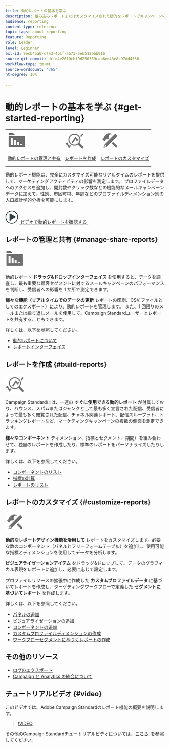 ```yaml
---
title: 動的レポートの基本を学ぶ
description: 組み込みレポートまたはカスタマイズされた動的なレポートでキャンペーンの成功を分析します。
audience: reporting
content-type: reference
topic-tags: about-reporting
feature: Reporting
role: Leader
level: Beginner
exl-id: 9ecb4ba6-c7a3-4b1f-ab73-5eb512ebb016
source-git-commit: dcfd4e2610cbf9d250359cab6ed43e8c97dd4536
workflow-type: tm+mt
source-wordcount: '365'
ht-degree: 16%

---
```


# 動的レポートの基本を学ぶ {#get-started-reporting}

<table>
<tr>
<td><img src="assets/do-not-localize/icon_manage.svg" width="60px"><p><a href="#manage-share-reports">動的レポートの管理と共有</a></p></td>
<td><img src="assets/do-not-localize/icon_build.svg" width="60px"><p><a href="#build-reports">レポートを作成</a></p></td>
<td><img src="assets/do-not-localize/icon_customize.svg" width="60px"><p><a href="#customize-reports">レポートのカスタマイズ</a></p></td></tr>
</table>

動的レポート機能は、完全にカスタマイズ可能なリアルタイムのレポートを提供して、マーケティングアクティビティの影響を測定します。 プロファイルデータへのアクセスを追加し、開封数やクリック数などの機能的なメールキャンペーンデータに加えて、性別、市区町村、年齢などのプロファイルディメンション別の人口統計学的分析を可能にします。

![](assets/do-not-localize/how-to-video.png) [&#x200B; ビデオで動的レポートを確認する &#x200B;](#video)

## レポートの管理と共有 {#manage-share-reports}

<img src="assets/do-not-localize/icon_manage.svg" width="60px">

動的レポート **ドラッグ&amp;ドロップインターフェイス** を使用すると、データを調査し、最も重要な顧客セグメントに対するメールキャンペーンのパフォーマンスを判断し、受信者への影響を 1 か所で測定できます。

**様々な機能（リアルタイムでのデータの更新** レポートの印刷、CSV ファイルとしてのエクスポート）により、動的レポートを管理します。 また、1 回限りのメールまたは繰り返しメールを使用して、Campaign Standardユーザーとレポートを共有することもできます。

詳しくは、以下を参照してください。

* [動的レポートについて](../../reporting/using/about-dynamic-reports.md)
* [レポートインターフェイス](../../reporting/using/reporting-interface.md)

## レポートを作成 {#build-reports}

<img src="assets/do-not-localize/icon_build.svg" width="60px">

Campaign Standardには、一連の **すぐに使用できる動的レポート** が付属しており、バウンス、スパムまたはジャンクとして最も多く宣言された配信、受信者によって最も多く閲覧された配信、チャネル関連レポート、配信スループット、トラッキングレポートなど、マーケティングキャンペーンの複数の側面を測定できます。

**様々なコンポーネント** ディメンション、指標とセグメント、期間）を組み合わせて、独自のレポートを作成したり、標準のレポートをパーソナライズしたりします。

詳しくは、以下を参照してください。

* [コンポーネントのリスト](../../reporting/using/list-of-components.md)
* [指標の計算](../../reporting/using/indicator-calculation.md)
* [レポートのリスト](../../reporting/using/defining-the-report-period.md)

## レポートのカスタマイズ {#customize-reports}

<img src="assets/do-not-localize/icon_customize.svg" width="60px">

**動的なレポートデザイン機能を活用して** レポートをカスタマイズします。必要な数のコンポーネント（パネルとフリーフォームテーブル）を追加し、使用可能な指標とディメンションを使用してデータを分析します。

**ビジュアライゼーションアイテム** をドラッグ&amp;ドロップして、データのグラフィカル表現をレポートに追加し、必要に応じて設定します。

プロファイルリソースの拡張中に作成した **カスタムプロファイルデータ** に基づいてレポートを作成し、ターゲティングワークフローで定義した **セグメントに基づいてレポート** を作成します。

詳しくは、以下を参照してください。

* [パネルの追加](../../reporting/using/adding-panels.md)
* [ビジュアライゼーションの追加](../../reporting/using/adding-visualizations.md)
* [コンポーネントの追加](../../reporting/using/adding-components.md)
* [カスタムプロファイルディメンションの作成](../../reporting/using/creating-a-custom-profile-dimension.md)
* [ワークフローセグメントに基づくレポートの作成](../../reporting/using/creating-a-report-workflow-segment.md)

## その他のリソース

* [ログのエクスポート](../../automating/using/exporting-logs.md)
* [Campaign と Analytics の統合について](../../integrating/using/about-campaign-analytics-integration.md)

## チュートリアルビデオ {#video}

このビデオでは、Adobe Campaign Standardのレポート機能の概要を説明します。

>[!VIDEO](https://video.tv.adobe.com/v/38315?quality=12&captions=jpn)

その他のCampaign Standardチュートリアルビデオについては、[&#x200B; こちら &#x200B;](https://experienceleague.adobe.com/docs/campaign-standard-learn/tutorials/overview.html?lang=ja) を参照してください。

